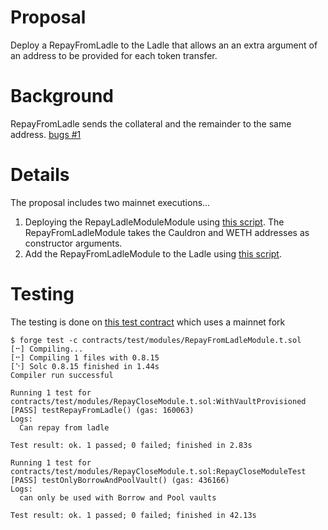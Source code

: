 # Proposal 
Deploy a RepayFromLadle to the Ladle that allows an an extra argument of an address to be provided for each token transfer.

# Background
RepayFromLadle sends the collateral and the remainder to the same address. [bugs #1](https://github.com/yieldprotocol/bugs/issues/1)  

# Details
The proposal includes two mainnet executions...
1. Deploying the RepayLadleModuleModule using [this script](https://github.com/yieldprotocol/environments-v2/blob/add-repayFromLadleModule/scripts/governance/add/addModule/addModule.sh). The RepayFromLadleModule takes the Cauldron and WETH addresses as constructor arguments. 
2. Add the RepayFromLadleModule to the Ladle using [this script](https://github.com/yieldprotocol/environments-v2/blob/add-repayFromLadleModule/scripts/governance/add/addModule/addModule.ts).


# Testing
The testing is done on [this test contract](https://github.com/yieldprotocol/vault-v2/blob/master/packages/foundry/contracts/test/modules/RepayCloseModule.t.sol) which uses a mainnet fork

```
$ forge test -c contracts/test/modules/RepayFromLadleModule.t.sol
[⠒] Compiling...
[⠒] Compiling 1 files with 0.8.15
[⠑] Solc 0.8.15 finished in 1.44s
Compiler run successful

Running 1 test for contracts/test/modules/RepayCloseModule.t.sol:WithVaultProvisioned
[PASS] testRepayFromLadle() (gas: 160063)
Logs:
  Can repay from ladle

Test result: ok. 1 passed; 0 failed; finished in 2.83s

Running 1 test for contracts/test/modules/RepayCloseModule.t.sol:RepayCloseModuleTest
[PASS] testOnlyBorrowAndPoolVault() (gas: 436166)
Logs:
  can only be used with Borrow and Pool vaults

Test result: ok. 1 passed; 0 failed; finished in 42.13s
```